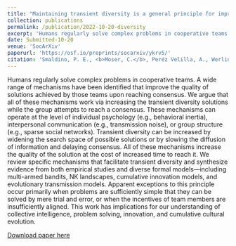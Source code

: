 ```yaml
---
title: "Maintaining transient diversity is a general principle for improving collective problem solving"
collection: publications
permalink: /publication/2022-10-20-diversity
excerpt: 'Humans regularly solve complex problems in cooperative teams. A wide range of mechanisms have been identified that improve the quality of solutions achieved by those teams upon reaching consensus. We argue that all of these mechanisms work via increasing the transient diversity solutions while the group attempts to reach a consensus. These mechanisms can operate at the level of individual psychology (e.g., behavioral inertia), interpersonal communication (e.g., transmission noise), or group structure (e.g., sparse social networks).  Transient diversity can be increased by widening the search space of possible solutions or by slowing the diffusion of information and delaying consensus. All of these mechanisms increase the quality of the solution at the cost of increased time to reach it. We review specific mechanisms that facilitate transient diversity and synthesize evidence from both empirical studies and diverse formal models—including multi-armed bandits, NK landscapes, cumulative innovation models, and evolutionary transmission models. Apparent exceptions to this principle occur primarily when problems are sufficiently simple that they can be solved by mere trial and error, or when the incentives of team members are insufficiently aligned. This work has implications for our understanding of collective intelligence, problem solving, innovation, and cumulative cultural evolution.'
date: Submitted-10-20
venue: 'SocArXiv'
paperurl: 'https://osf.io/preprints/socarxiv/ykrv5/'
citation: 'Smaldino, P. E., <b>Moser, C.</b>, Peréz Velilla, A., Werling, M. Maintaining transient diversity is a general principle for improving collective problem solving. <i>Submitted</i>.'
---
```

Humans regularly solve complex problems in cooperative teams. A wide range of mechanisms have been identified that improve the quality of solutions achieved by those teams upon reaching consensus. We argue that all of these mechanisms work via increasing the transient diversity solutions while the group attempts to reach a consensus. These mechanisms can operate at the level of individual psychology (e.g., behavioral inertia), interpersonal communication (e.g., transmission noise), or group structure (e.g., sparse social networks).  Transient diversity can be increased by widening the search space of possible solutions or by slowing the diffusion of information and delaying consensus. All of these mechanisms increase the quality of the solution at the cost of increased time to reach it. We review specific mechanisms that facilitate transient diversity and synthesize evidence from both empirical studies and diverse formal models—including multi-armed bandits, NK landscapes, cumulative innovation models, and evolutionary transmission models. Apparent exceptions to this principle occur primarily when problems are sufficiently simple that they can be solved by mere trial and error, or when the incentives of team members are insufficiently aligned. This work has implications for our understanding of collective intelligence, problem solving, innovation, and cumulative cultural evolution.

[Download paper here](http://culturologies.co/files/parochialism.pdf)